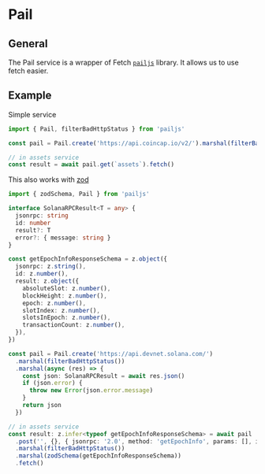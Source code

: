# Pail

## General 

The Pail service is a wrapper of Fetch [`pailjs`](https://github.com/peatiscoding/pailjs) library. It allows us to use fetch easier.

## Example

Simple service

```ts
import { Pail, filterBadHttpStatus } from 'pailjs'

const pail = Pail.create('https://api.coincap.io/v2/').marshal(filterBadHttpStatus())

// in assets service
const result = await pail.get(`assets`).fetch()
```

This also works with [zod](https://zod.dev/)

```ts
import { zodSchema, Pail } from 'pailjs'

interface SolanaRPCResult<T = any> {
  jsonrpc: string
  id: number
  result?: T
  error?: { message: string }
}

const getEpochInfoResponseSchema = z.object({
  jsonrpc: z.string(),
  id: z.number(),
  result: z.object({
    absoluteSlot: z.number(),
    blockHeight: z.number(),
    epoch: z.number(),
    slotIndex: z.number(),
    slotsInEpoch: z.number(),
    transactionCount: z.number(),
  }),
})

const pail = Pail.create('https://api.devnet.solana.com/')
  .marshal(filterBadHttpStatus())
  .marshal(async (res) => {
    const json: SolanaRPCResult = await res.json()
    if (json.error) {
      throw new Error(json.error.message)
    }
    return json
  })

// in assets service
const result: z.infer<typeof getEpochInfoResponseSchema> = await pail
  .post('', {}, { jsonrpc: '2.0', method: 'getEpochInfo', params: [], id: 1 })
  .marshal(filterBadHttpStatus())
  .marshal(zodSchema(getEpochInfoResponseSchema))
  .fetch()
```

